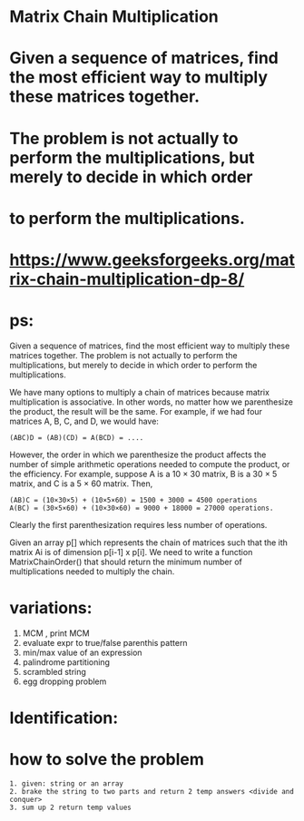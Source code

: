 # 
# Matrix Chain Multiplication
# Given a sequence of matrices, find the most efficient way to multiply these matrices together.
# The problem is not actually to  perform the multiplications, but merely to decide in which order
# to perform the multiplications.

# https://www.geeksforgeeks.org/matrix-chain-multiplication-dp-8/


# ps:
Given a sequence of matrices, find the most efficient way to multiply these matrices together. The problem is not actually to perform the multiplications, but merely to decide in which order to perform the multiplications.

We have many options to multiply a chain of matrices because matrix multiplication is associative. In other words, no matter how we parenthesize the product, the result will be the same. For example, if we had four matrices A, B, C, and D, we would have:

    (ABC)D = (AB)(CD) = A(BCD) = ....
However, the order in which we parenthesize the product affects the number of simple arithmetic operations needed to compute the product, or the efficiency. For example, suppose A is a 10 × 30 matrix, B is a 30 × 5 matrix, and C is a 5 × 60 matrix. Then,

    (AB)C = (10×30×5) + (10×5×60) = 1500 + 3000 = 4500 operations
    A(BC) = (30×5×60) + (10×30×60) = 9000 + 18000 = 27000 operations.
Clearly the first parenthesization requires less number of operations.

Given an array p[] which represents the chain of matrices such that the ith matrix Ai is of dimension p[i-1] x p[i]. We need to write a function MatrixChainOrder() that should return the minimum number of multiplications needed to multiply the chain.

# variations:

1. MCM , print MCM
2. evaluate expr to true/false parenthis pattern
3. min/max value of an expression
4. palindrome partitioning
6. scrambled string
7. egg dropping problem


# Identification:

# how to solve the problem
    1. given: string or an array
    2. brake the string to two parts and return 2 temp answers <divide and conquer>
    3. sum up 2 return temp values




